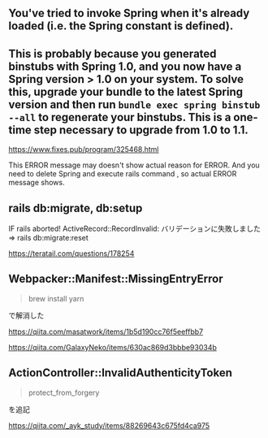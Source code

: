 

## You've tried to invoke Spring when it's already loaded (i.e. the Spring constant is defined).
## This is probably because you generated binstubs with Spring 1.0, and you now have a Spring version > 1.0 on your system. To solve this, upgrade your bundle to the latest Spring version and then run `bundle exec spring binstub --all` to regenerate your binstubs. This is a one-time step necessary to upgrade from 1.0 to 1.1.

https://www.fixes.pub/program/325468.html

This ERROR message may doesn't show actual reason for ERROR.
And you need to delete Spring and execute rails command , so actual ERROR message shows.



## rails db:migrate, db:setup

IF
rails aborted!
ActiveRecord::RecordInvalid: バリデーションに失敗しました
=>
rails db:migrate:reset

https://teratail.com/questions/178254

## Webpacker::Manifest::MissingEntryError

> brew install yarn

で解消した

https://qiita.com/masatwork/items/1b5d190cc76f5eeffbb7

https://qiita.com/GalaxyNeko/items/630ac869d3bbbe93034b

## ActionController::InvalidAuthenticityToken

> protect_from_forgery

を追記

https://qiita.com/_ayk_study/items/88269643c675fd4ca975
